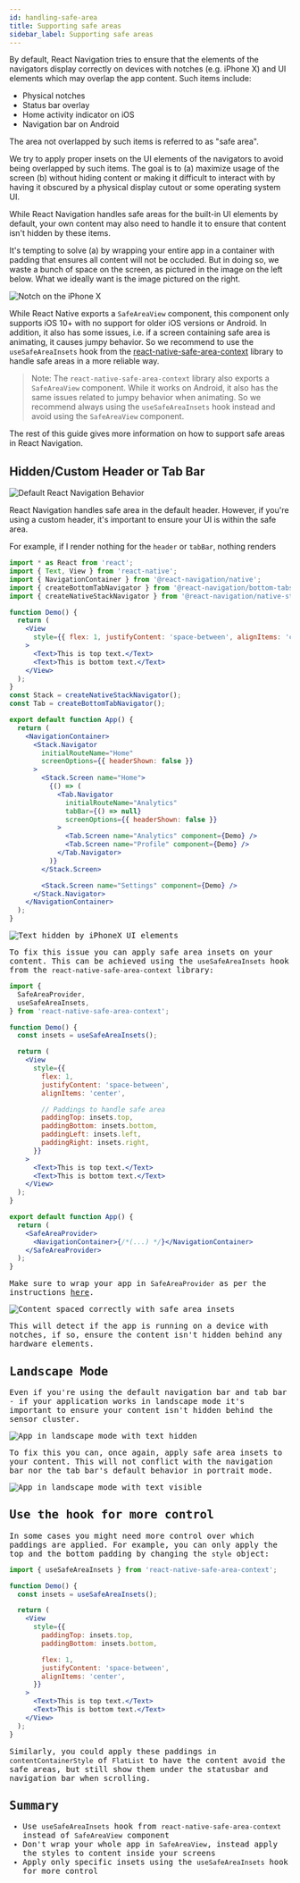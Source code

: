 ```yaml
---
id: handling-safe-area
title: Supporting safe areas
sidebar_label: Supporting safe areas
---
```


By default, React Navigation tries to ensure that the elements of the navigators display correctly on devices with notches (e.g. iPhone X) and UI elements which may overlap the app content. Such items include:

- Physical notches
- Status bar overlay
- Home activity indicator on iOS
- Navigation bar on Android

The area not overlapped by such items is referred to as "safe area".

We try to apply proper insets on the UI elements of the navigators to avoid being overlapped by such items. The goal is to (a) maximize usage of the screen (b) without hiding content or making it difficult to interact with by having it obscured by a physical display cutout or some operating system UI.

While React Navigation handles safe areas for the built-in UI elements by default, your own content may also need to handle it to ensure that content isn't hidden by these items.

It's tempting to solve (a) by wrapping your entire app in a container with padding that ensures all content will not be occluded. But in doing so, we waste a bunch of space on the screen, as pictured in the image on the left below. What we ideally want is the image pictured on the right.

![Notch on the iPhone X](/assets/iphoneX/00-intro.png)

While React Native exports a `SafeAreaView` component, this component only supports iOS 10+ with no support for older iOS versions or Android. In addition, it also has some issues, i.e. if a screen containing safe area is animating, it causes jumpy behavior. So we recommend to use the `useSafeAreaInsets` hook from the [react-native-safe-area-context](https://github.com/th3rdwave/react-native-safe-area-context) library to handle safe areas in a more reliable way.

> Note: The `react-native-safe-area-context` library also exports a `SafeAreaView` component. While it works on Android, it also has the same issues related to jumpy behavior when animating. So we recommend always using the `useSafeAreaInsets` hook instead and avoid using the `SafeAreaView` component.

The rest of this guide gives more information on how to support safe areas in React Navigation.

## Hidden/Custom Header or Tab Bar

![Default React Navigation Behavior](/assets/iphoneX/01-iphonex-default.png)

React Navigation handles safe area in the default header. However, if you're using a custom header, it's important to ensure your UI is within the safe area.

For example, if I render nothing for the `header` or `tabBar`, nothing renders

<samp id="hidden-components" />

```jsx
import * as React from 'react';
import { Text, View } from 'react-native';
import { NavigationContainer } from '@react-navigation/native';
import { createBottomTabNavigator } from '@react-navigation/bottom-tabs';
import { createNativeStackNavigator } from '@react-navigation/native-stack';

function Demo() {
  return (
    <View
      style={{ flex: 1, justifyContent: 'space-between', alignItems: 'center' }}
    >
      <Text>This is top text.</Text>
      <Text>This is bottom text.</Text>
    </View>
  );
}
const Stack = createNativeStackNavigator();
const Tab = createBottomTabNavigator();

export default function App() {
  return (
    <NavigationContainer>
      <Stack.Navigator
        initialRouteName="Home"
        screenOptions={{ headerShown: false }}
      >
        <Stack.Screen name="Home">
          {() => (
            <Tab.Navigator
              initialRouteName="Analytics"
              tabBar={() => null}
              screenOptions={{ headerShown: false }}
            >
              <Tab.Screen name="Analytics" component={Demo} />
              <Tab.Screen name="Profile" component={Demo} />
            </Tab.Navigator>
          )}
        </Stack.Screen>

        <Stack.Screen name="Settings" component={Demo} />
      </Stack.Navigator>
    </NavigationContainer>
  );
}
```

![Text hidden by iPhoneX UI elements](/assets/iphoneX/02-iphonex-content-hidden.png)

To fix this issue you can apply safe area insets on your content. This can be achieved using the `useSafeAreaInsets` hook from the `react-native-safe-area-context` library:

<samp id="safe-area-example" />

```jsx
import {
  SafeAreaProvider,
  useSafeAreaInsets,
} from 'react-native-safe-area-context';

function Demo() {
  const insets = useSafeAreaInsets();

  return (
    <View
      style={{
        flex: 1,
        justifyContent: 'space-between',
        alignItems: 'center',

        // Paddings to handle safe area
        paddingTop: insets.top,
        paddingBottom: insets.bottom,
        paddingLeft: insets.left,
        paddingRight: insets.right,
      }}
    >
      <Text>This is top text.</Text>
      <Text>This is bottom text.</Text>
    </View>
  );
}

export default function App() {
  return (
    <SafeAreaProvider>
      <NavigationContainer>{/*(...) */}</NavigationContainer>
    </SafeAreaProvider>
  );
}
```

Make sure to wrap your app in `SafeAreaProvider` as per the instructions [here](https://github.com/th3rdwave/react-native-safe-area-context#usage).

![Content spaced correctly with safe area insets](/assets/iphoneX/03-iphonex-content-fixed.png)

This will detect if the app is running on a device with notches, if so, ensure the content isn't hidden behind any hardware elements.

## Landscape Mode

Even if you're using the default navigation bar and tab bar - if your application works in landscape mode it's important to ensure your content isn't hidden behind the sensor cluster.

![App in landscape mode with text hidden](/assets/iphoneX/04-iphonex-landscape-hidden.png)

To fix this you can, once again, apply safe area insets to your content. This will not conflict with the navigation bar nor the tab bar's default behavior in portrait mode.

![App in landscape mode with text visible](/assets/iphoneX/05-iphonex-landscape-fixed.png)

## Use the hook for more control

In some cases you might need more control over which paddings are applied. For example, you can only apply the top and the bottom padding by changing the `style` object:

<samp id="use-safe-area" />

```jsx
import { useSafeAreaInsets } from 'react-native-safe-area-context';

function Demo() {
  const insets = useSafeAreaInsets();

  return (
    <View
      style={{
        paddingTop: insets.top,
        paddingBottom: insets.bottom,

        flex: 1,
        justifyContent: 'space-between',
        alignItems: 'center',
      }}
    >
      <Text>This is top text.</Text>
      <Text>This is bottom text.</Text>
    </View>
  );
}
```

Similarly, you could apply these paddings in `contentContainerStyle` of `FlatList` to have the content avoid the safe areas, but still show them under the statusbar and navigation bar when scrolling.

## Summary

- Use `useSafeAreaInsets` hook from `react-native-safe-area-context` instead of `SafeAreaView` component
- Don't wrap your whole app in `SafeAreaView`, instead apply the styles to content inside your screens
- Apply only specific insets using the `useSafeAreaInsets` hook for more control
